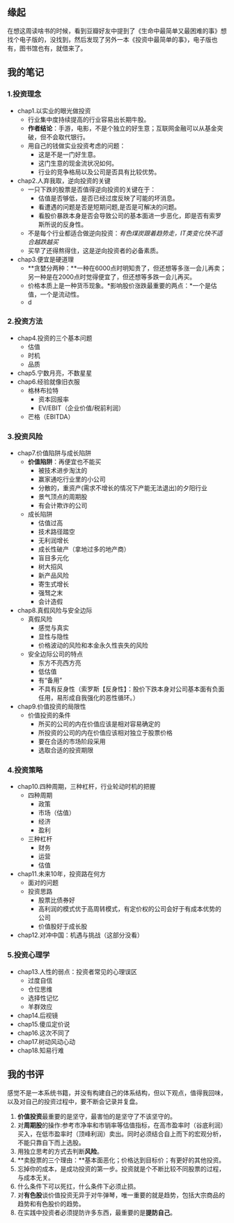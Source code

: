 ##  缘起
在想这周读啥书的时候，看到豆瓣好友中提到了《生命中最简单又最困难的事》想找个电子版的，没找到，然后发现了另外一本《投资中最简单的事》，电子版也有，图书馆也有，就借来了。

##  我的笔记
###  1.投资理念
+ chap1.以实业的眼光做投资
	+ 行业集中度持续提高的行业容易出长期牛股。
	+ **作者结论**：手游，电影，不是个独立的好生意；互联网金融可以从基金突破，但不会取代银行。
	+ 用自己的钱做实业投资考虑的问题：
		+ 这是不是一门好生意。
		+ 这门生意的现金流状况如何。
		+ 行业的竞争格局以及公司是否具有比较优势。
+ chap2.人弃我取，逆向投资的关键
	+ 一只下跌的股票是否值得逆向投资的关键在于：
		+ 估值是否够低，是否已经过度反映了可能的坏消息。
		+ 看遭遇的问题是否是短期问题,是否是可解决的问题。
		+ 看股价暴跌本身是否会导致公司的基本面进一步恶化，即是否有索罗斯所说的反身性。
	+ 不是每个行业都适合做逆向投资：*有色煤炭跟着趋势走，IT类变化快不适合越跌越买*
	+ 买早了还得熬得住，这是逆向投资者的必备素质。
+ chap3.便宜是硬道理
	+ **贪婪分两种：**一种在6000点时明知贵了，但还想等多涨一会儿再卖；另一种是在2000点时觉得便宜了，但还想等多跌一会儿再买。
	+ 价格本质上是一种货币现象。*影响股价涨跌最重要的两点：*一个是估值，一个是流动性。
	+ d

###  2.投资方法
+ chap4.投资的三个基本问题
	+ 估值
	+ 时机
	+ 品质
+ chap5.宁数月亮，不数星星
+ chap6.经验就像旧衣服
	+ 格林布拉特
		+ 资本回报率
		+ EV/EBIT（企业价值/税前利润）
	+ 芒格（EBITDA）
###  3.投资风险
+ chap7.价值陷阱与成长陷阱
	+ **价值陷阱**：再便宜也不能买
		+ 被技术进步淘汰的
		+ 赢家通吃行业里的小公司
		+ 分散的，重资产(需求不增长的情况下产能无法退出)的夕阳行业
		+ 景气顶点的周期股
		+ 有会计欺诈的公司
	+ 成长陷阱
		+ 估值过高
		+ 技术路径踏空
		+ 无利润增长
		+ 成长性破产（拿地过多的地产商）
		+ 盲目多元化
		+ 树大招风
		+ 新产品风险
		+ 寄生式增长
		+ 强驽之末
		+ 会计造假
+ chap8.真假风险与安全边际
	+ 真假风险
		+ 感觉与真实
		+ 显性与隐性
		+ 价格波动的风险和本金永久性丧失的风险
	+ 安全边际公司的特点
		+ 东方不亮西方亮
		+ 低估值
		+ 有“备用”
		+ 不具有反身性（索罗斯【反身性】：股价下跌本身对公司基本面有负面任用，易形成自我强化的恶性循环。）
+ chap9.价值投资的局限性
	+ 价值投资的条件
		+ 所买的公司的内在价值应该是相对容易确定的
		+ 所投资的公司的内在价值应该相对独立于股票价格
		+ 要在合适的市场阶段采用
		+ 选取合适的投资期限

###  4.投资策略
+ chap10.四种周期，三种杠杆，行业轮动时机的把握
	+ 四种周期
		+ 政策
		+ 市场（估值）
		+ 经济
		+ 盈利
	+ 三种杠杆
		+ 财务
		+ 运营
		+ 估值
+ chap11.未来10年，投资路在何方
	+ 面对的问题
	+ 投资思路
		+ 股票比债券好
		+ 高利润的模式优于高周转模式，有定价权的公司会好于有成本优势的公司
		+ 价值股好于成长股
+ chap12.对冲中国：机遇与挑战（这部分没看）
###  5.投资心理学
+ chap13.人性的弱点：投资者常见的心理误区
	+ 过度自信
	+ 仓位思维
	+ 选择性记忆
	+ 羊群效应
+ chap14.后视镜
+ chap15.傻瓜定价说
+ chap16.这次不同了
+ chap17.树动风动心动
+ chap18.知易行难

##  我的书评
感觉不是一本系统书籍，并没有构建自己的体系结构，但以下观点，值得我回味，以及对自己的投资过程中，要不断会记录并复盘。  

1. **价值投资**最重要的是坚守，最害怕的是坚守了不该坚守的。  
2. 对**周期股**的操作:参考市净率和市销率等估值指标，在高市盈率时（谷底利润）买入，在低市盈率时（顶峰利润）卖出。同时必须结合自上而下的宏观分析，不能只靠自下而上选股。 
3. 用独立思考的方式去判断**风险**。
4. **卖股票的三个理由：**基本面恶化；价格达到目标价；有更好的其他投资。
5. 忘掉你的成本，是成功投资的第一步。投资就是个不断比较不同股票的过程，与成本无关。
6. 什么条件下可以死扛，什么条件下必须止损。
7. 对**有色股**谈价值投资无异于对牛弹琴，唯一重要的就是趋势，包括大宗商品的趋势和有色股价的趋势。
8. 在实践中投资者必须提防许多东西，最重要的是**提防自己**。